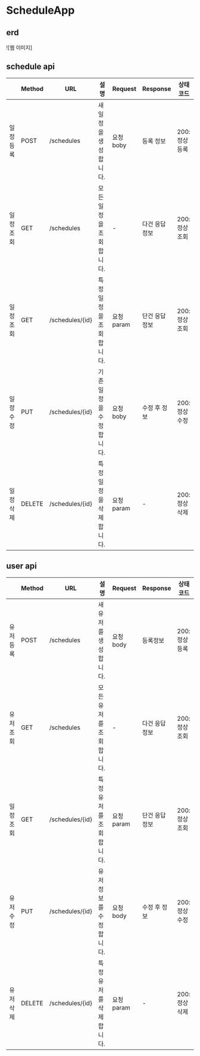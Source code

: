 # ScheduleApp

## erd
![웹 이미지]

## schedule api
|          | Method | URL             | 설명                    | Request                   | Response                       | 상태코드      |
|----------|--------|-----------------|-------------------------|----------------------------------------|--------------------------------|---------------|
| 일정등록 | POST   | /schedules      | 새 일정을 생성합니다.   | 요청 boby       | 등록 정보       | 200: 정상등록 |
| 일정조회 | GET    | /schedules      | 모든 일정을 조회합니다. |         -      | 다건 응답 정보    | 200: 정상조회 |
| 일정조회 | GET    | /schedules/{id} | 특정 일정을 조회합니다. | 요청 param        | 단건 응답 정보   | 200: 정상조회 |
| 일정수정 | PUT    | /schedules/{id} | 기존 일정을 수정합니다. | 요청 boby | 수정 후 정보 | 200: 정상수정 |
| 일정삭제 | DELETE | /schedules/{id} | 특정 일정을 삭제합니다. | 요청 param      |      -      | 200: 정상삭제 |

## user api
|          | Method | URL             | 설명                    | Request    | Response       | 상태코드      |
|----------|--------|-----------------|-------------------------|------------|----------------|---------------|
| 유저등록 | POST   | /schedules      | 새 유저를 생성합니다.   | 요청 body  | 등록정보       | 200: 정상등록 |
| 유저조회 | GET    | /schedules      | 모든 유저를 조회합니다. | -          | 다건 응답 정보 | 200: 정상조회 |
| 일정조회 | GET    | /schedules/{id} | 특정 유저를 조회합니다. | 요청 param | 단건 응답 정보 | 200: 정상조회 |
| 유저수정 | PUT    | /schedules/{id} | 유저 정보를 수정합니다. | 요청 body  | 수정 후 정보   | 200: 정상수정 |
| 유저삭제 | DELETE | /schedules/{id} | 특정 유저를 삭제합니다. | 요청 param | -              | 200: 정상삭제 |
